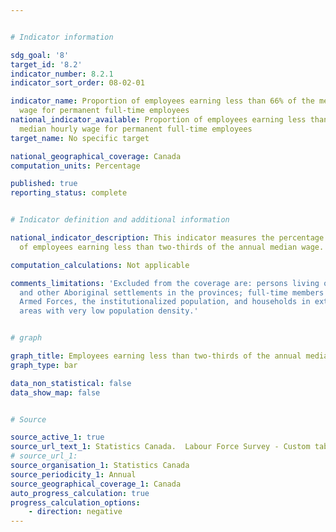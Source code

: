 ```yaml
---


# Indicator information

sdg_goal: '8'
target_id: '8.2'
indicator_number: 8.2.1
indicator_sort_order: 08-02-01

indicator_name: Proportion of employees earning less than 66% of the median hourly
  wage for permanent full-time employees
national_indicator_available: Proportion of employees earning less than 66% of the
  median hourly wage for permanent full-time employees
target_name: No specific target

national_geographical_coverage: Canada
computation_units: Percentage

published: true
reporting_status: complete


# Indicator definition and additional information

national_indicator_description: This indicator measures the percentage and number
  of employees earning less than two-thirds of the annual median wage.

computation_calculations: Not applicable

comments_limitations: 'Excluded from the coverage are: persons living on reserves
  and other Aboriginal settlements in the provinces; full-time members of the Canadian
  Armed Forces, the institutionalized population, and households in extremely remote
  areas with very low population density.'


# graph

graph_title: Employees earning less than two-thirds of the annual median wage
graph_type: bar

data_non_statistical: false
data_show_map: false


# Source

source_active_1: true
source_url_text_1: Statistics Canada.  Labour Force Survey - Custom tabulation
# source_url_1: 
source_organisation_1: Statistics Canada
source_periodicity_1: Annual
source_geographical_coverage_1: Canada
auto_progress_calculation: true
progress_calculation_options:
    - direction: negative
---
```

